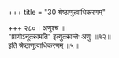 +++
title = "30 श्रेष्ठाणुत्वाधिकरणम्"

+++
२८०। अणुश्च ॥  
"प्राणोऽनूत्क्रामति" इत्युत्क्रान्तेः अणुः ॥१२॥   
इति श्रेष्ठाणुत्वाधिकरणम् ॥५॥